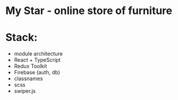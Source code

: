 # My Star - online store of furniture

# Stack:
- module architecture
- React + TypeScript
- Redux Toolkit
- Firebase (auth, db)
- classnames
- scss
- swiper.js